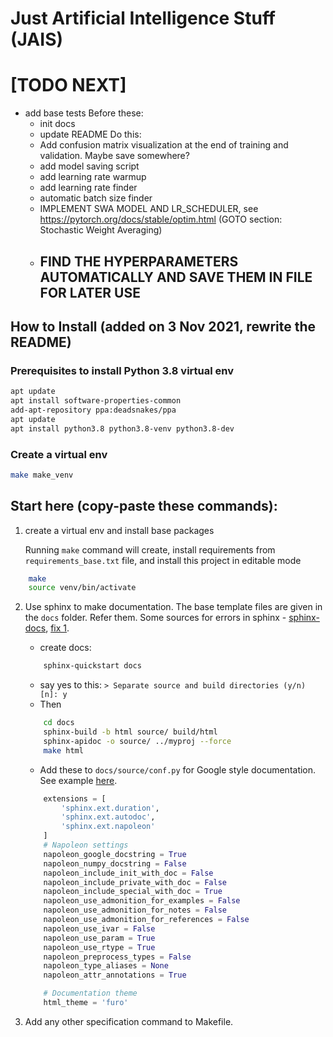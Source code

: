 # Just Artificial Intelligence Stuff (JAIS)

# [TODO NEXT]
* add base tests
Before these:
    * init docs
    * update README
Do this:
    * Add confusion matrix visualization at the end of training and validation. Maybe save somewhere?
    * add model saving script
    * add learning rate warmup
    * add learning rate finder
    * automatic batch size finder
    * IMPLEMENT SWA MODEL AND LR_SCHEDULER, see https://pytorch.org/docs/stable/optim.html (GOTO section: Stochastic Weight Averaging)
    * ## FIND THE HYPERPARAMETERS AUTOMATICALLY AND SAVE THEM IN FILE FOR LATER USE

## How to Install (added on 3 Nov 2021, rewrite the README)
### Prerequisites to install Python 3.8 virtual env
```bash
apt update
apt install software-properties-common
add-apt-repository ppa:deadsnakes/ppa
apt update
apt install python3.8 python3.8-venv python3.8-dev
```
### Create a virtual env
```bash
make make_venv
```

## Start here (copy-paste these commands):
1. create a virtual env and install base packages

    Running `make` command will create, install requirements from `requirements_base.txt` file, and install this project in editable mode
```bash
    make
    source venv/bin/activate
```

2. Use sphinx to make documentation. The base template files are given in the `docs` folder. Refer them. Some sources for errors in sphinx - [sphinx-docs](https://www.sphinx-doc.org/en/master/tutorial/index.html), [fix 1](https://stackoverflow.com/questions/13516404/sphinx-error-unknown-directive-type-automodule-or-autoclass).

    * create docs:
    ```bash
        sphinx-quickstart docs
    ```
    * say yes to this: `> Separate source and build directories (y/n) [n]: y`
    * Then
    ```bash
        cd docs
        sphinx-build -b html source/ build/html
        sphinx-apidoc -o source/ ../myproj --force
        make html
    ```
    * Add these to `docs/source/conf.py` for Google style documentation. See example [here](https://sphinxcontrib-napoleon.readthedocs.io/en/latest/example_google.html).
    ```python
        extensions = [
            'sphinx.ext.duration',
            'sphinx.ext.autodoc',
            'sphinx.ext.napoleon'
        ]
        # Napoleon settings
        napoleon_google_docstring = True
        napoleon_numpy_docstring = False
        napoleon_include_init_with_doc = False
        napoleon_include_private_with_doc = False
        napoleon_include_special_with_doc = True
        napoleon_use_admonition_for_examples = False
        napoleon_use_admonition_for_notes = False
        napoleon_use_admonition_for_references = False
        napoleon_use_ivar = False
        napoleon_use_param = True
        napoleon_use_rtype = True
        napoleon_preprocess_types = False
        napoleon_type_aliases = None
        napoleon_attr_annotations = True

        # Documentation theme
        html_theme = 'furo'
    ```

3. Add any other specification command to Makefile.
